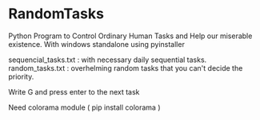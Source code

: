 # RandomTasks
Python Program to Control Ordinary Human Tasks and Help our miserable existence. With windows standalone using pyinstaller

sequencial_tasks.txt : with necessary daily sequential tasks.
random_tasks.txt : overhelming random tasks that you can't decide the priority.

Write G and press enter to the next task

Need colorama module ( pip install colorama )
